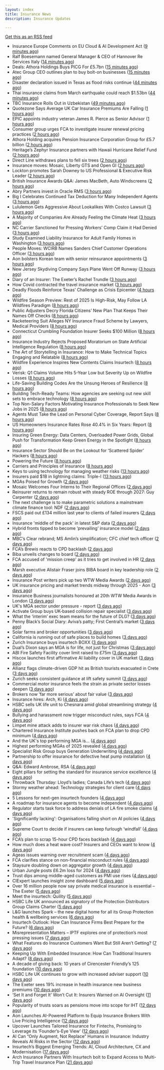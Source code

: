 ```yaml
---
layout: index
title: Insurance News
description: Insurance Updates

---
```


[Get this as an RSS feed](/insurance.rss)

<!-- news_marker starts -->
- Insurance Europe Comments on EU Cloud & AI Development Act ([9 minutes ago](https://insurance-edge.net/2025/07/07/insurance-europe-comments-on-eu-cloud-ai-development-act/))
- Ralf Boesemann named General Manager & CEO of Hannover Re Services Italy ([14 minutes ago](https://www.reinsurancene.ws/ralf-boesemann-named-general-manager-ceo-of-hannover-re-services-italy/))
- Deals: Athora Holdings Buys PICG For £5.7bn ([15 minutes ago](https://insurance-edge.net/2025/07/07/deals-athora-holdings-buys-picg-for-5-7bn/))
- Atec Group CEO outlines plan to buy bolt-on businesses ([15 minutes ago](https://www.postonline.co.uk/news/7958039/atec-group-ceo-outlines-plan-to-buy-bolt-on-businesses))
- Disaster declaration issued in Texas as flood risks continue ([44 minutes ago](https://www.reinsurancene.ws/disaster-declaration-issued-in-texas-as-flood-risks-continue/))
- Thai insurance claims from March earthquake could reach $1.53bn ([44 minutes ago](https://www.reinsurancene.ws/thai-insurance-claims-from-march-earthquake-could-reach-1-53bn/))
- TBC Insurance Rolls Out in Uzbekistan ([49 minutes ago](https://insurance-edge.net/2025/07/07/tbc-insurance-rolls-out-in-uzbekistan/))
- Quotezone Says Average UK Car Insurance Premiums Are Falling ([1 hours ago](https://insurance-edge.net/2025/07/07/quotezone-says-average-uk-car-insurance-premiums-are-falling/))
- EPIC appoints industry veteran James R. Pierce as Senior Advisor ([1 hours ago](https://www.reinsurancene.ws/epic-appoints-industry-veteran-james-r-pierce-as-senior-advisor/))
- Consumer group urges FCA to investigate insurer renewal pricing practices ([2 hours ago](https://www.insurancebusinessmag.com/uk/news/auto-motor/consumer-group-urges-fca-to-investigate-insurer-renewal-pricing-practices-541587.aspx))
- Athora Holding acquires Pension Insurance Corporation Group for £5.7 billion ([2 hours ago](https://www.insurancebusinessmag.com/uk/news/breaking-news/athora-holding-acquires-pension-insurance-corporation-group-for-5-7-billion-541586.aspx))
- Heritage’s Zephyr Insurance partners with Hawaii Hurricane Relief Fund ([2 hours ago](https://www.reinsurancene.ws/heritages-zephyr-insurance-partners-with-hawaii-hurricane-relief-fund/))
- Direct Line withdraws plans to fell six trees ([2 hours ago](https://www.insurancebusinessmag.com/uk/news/breaking-news/direct-line-withdraws-plans-to-fell-six-trees-541584.aspx))
- Insurance moves: Mosaic, Liberty GTS and Open GI ([2 hours ago](https://www.insurancebusinessmag.com/uk/news/breaking-news/insurance-moves-mosaic-liberty-gts-and-open-gi-541583.aspx))
- Lockton promotes Sarah Downey to US Professional & Executive Risk Leader ([2 hours ago](https://www.reinsurancene.ws/lockton-promotes-sarah-downey-to-us-professional-executive-risk-leader/))
- British Insurance Awards Q&A: James MacBeth, Auto Windscreens ([2 hours ago](https://www.postonline.co.uk/market-access/motor/7958074/british-insurance-awards-qa-james-macbeth-auto-windscreens))
- Abry Partners invest in Oracle RMS ([3 hours ago](https://www.reinsurancene.ws/abry-partners-invest-in-oracle-rms/))
- Big I Celebrates Continued Tax Deduction for Many Independent Agents ([3 hours ago](https://www.insurancejournal.com/news/national/2025/07/07/830349.htm))
- Lululemon Gets Aggressive About Lookalikes With Costco Lawsuit ([3 hours ago](https://www.insurancejournal.com/news/national/2025/07/07/830344.htm))
- A Majority of Companies Are Already Feeling the Climate Heat ([3 hours ago](https://www.insurancejournal.com/news/national/2025/07/07/830339.htm))
- NC Carrier Sanctioned for Pressing Workers’ Comp Claim it Had Denied ([3 hours ago](https://www.insurancejournal.com/news/southeast/2025/07/07/830351.htm))
- Study Examined Liability Insurance for Adult Family Homes in Washington ([3 hours ago](https://www.insurancejournal.com/news/west/2025/07/07/830308.htm))
- People Moves: WCIRB Names Sanders Chief Customer Operations Officer ([3 hours ago](https://www.insurancejournal.com/news/west/2025/07/07/830075.htm))
- Aon bolsters Korean team with senior reinsurance appointments ([3 hours ago](https://www.reinsurancene.ws/aon-bolsters-korean-team-with-senior-reinsurance-appointments/))
- New Jersey Skydiving Company Says Plane Went Off Runway ([3 hours ago](https://www.insurancejournal.com/news/east/2025/07/07/830336.htm))
- Diary of an Insurer: The Exeter’s Rachel Trundle ([3 hours ago](https://www.postonline.co.uk/people/7957519/diary-of-an-insurer-the-exeter%E2%80%99s-rachel-trundle))
- How Covid contracted the travel insurance market ([3 hours ago](https://www.postonline.co.uk/personal/7957923/how-covid-contracted-the-travel-insurance-market))
- Deadly Floods Reinforce Texas’ Challenge as Crisis Epicenter ([4 hours ago](https://www.insurancejournal.com/news/southcentral/2025/07/07/830367.htm))
- Wildfire Season Preview: Rest of 2025 Is High-Risk, May Follow LA Wildfires Paradigm ([8 hours ago](https://www.insurancejournal.com/magazines/mag-features/2025/07/07/829909.htm))
- Public Adjusters Decry Florida Citizens’ New Plan That Keeps Their Names Off Checks ([8 hours ago](https://www.insurancejournal.com/magazines/mag-features/2025/07/07/829908.htm))
- Racketeering Suit Alleges NY Insurance Fraud Scheme by Lawyers, Medical Providers ([8 hours ago](https://www.insurancejournal.com/magazines/mag-features/2025/07/07/829907.htm))
- Connecticut Crumbling Foundation Insurer Seeks $100 Million ([8 hours ago](https://www.insurancejournal.com/magazines/mag-features/2025/07/07/829906.htm))
- Insurance Industry Rejects Proposed Moratorium on State Artificial Intelligence Regulation ([8 hours ago](https://www.insurancejournal.com/magazines/mag-features/2025/07/07/829905.htm))
- The Art of Storytelling in Insurance: How to Make Technical Topics Engaging and Relatable ([8 hours ago](https://www.insurancejournal.com/magazines/mag-features/2025/07/07/829904.htm))
- Wildfire Experience Inspires New Contents Claims Insurtech ([8 hours ago](https://www.insurancejournal.com/magazines/mag-features/2025/07/07/829903.htm))
- Verisk: Q1 Claims Volume Hits 5-Year Low but Severity Up on Wildfire Losses ([8 hours ago](https://www.insurancejournal.com/magazines/mag-features/2025/07/07/829902.htm))
- Life-Saving Building Codes Are the Unsung Heroes of Resilience ([8 hours ago](https://www.insurancejournal.com/magazines/mag-features/2025/07/07/829899.htm))
- Building Tech-Ready Teams: How agencies are seeking out new skill sets to embrace technology ([8 hours ago](https://www.insurancejournal.com/magazines/mag-features/2025/07/07/829898.htm))
- Top Non-Salary Factors Motivating Insurance Professionals to Seek New Jobs in 2025 ([8 hours ago](https://www.insurancejournal.com/magazines/mag-features/2025/07/07/829897.htm))
- Agents Must Take the Lead on Personal Cyber Coverage, Report Says ([8 hours ago](https://www.insurancejournal.com/magazines/mag-features/2025/07/07/829895.htm))
- US Homeowners Insurance Rates Rose 40.4% in Six Years: Report ([8 hours ago](https://www.insurancejournal.com/magazines/mag-features/2025/07/07/829894.htm))
- Insuring Green Energy: Data Centers, Overloaded Power Grids, Global Push for Transformation Keep Green Energy in the Spotlight ([8 hours ago](https://www.insurancejournal.com/magazines/mag-features/2025/07/07/829893.htm))
- Insurance Sector Should Be on the Lookout for ‘Scattered Spider’ Hackers ([8 hours ago](https://www.insurancejournal.com/magazines/mag-features/2025/07/07/829891.htm))
- Powering the Future ([8 hours ago](https://www.insurancejournal.com/magazines/mag-editorsnote/2025/07/07/829890.htm))
- Carriers and Principles of Insurance ([8 hours ago](https://www.insurancejournal.com/magazines/mag-features/2025/07/07/829888.htm))
- Keys to using technology for managing weather risks ([13 hours ago](https://www.dig-in.com/news/using-technology-to-manage-weather-risks))
- Insurers paid $1B in lightning claims: Triple-I ([13 hours ago](https://www.dig-in.com/news/insurers-paid-1b-in-lightning-claims-triple-i))
- MGAs Poised for Growth ([2 days ago](https://insurance-edge.net/2025/07/05/mgas-poised-for-growth/))
- Mosaic Welcomes Four Interns to Their Regional Offices ([2 days ago](https://insurance-edge.net/2025/07/04/mosaic-welcomes-four-interns-to-their-regional-offices/))
- Reinsurer returns to remain robust with steady ROE through 2027: Guy Carpenter ([2 days ago](https://www.reinsurancene.ws/reinsurer-returns-to-remain-robust-with-steady-roe-through-2027-guy-carpenter/))
- The next challenge is to make parametric solutions a mainstream climate finance tool: NDF ([2 days ago](https://www.reinsurancene.ws/the-next-challenge-is-to-make-parametric-solutions-a-mainstream-climate-finance-tool-ndf/))
- FSCS paid out £134 million last year to clients of failed insurers ([2 days ago](https://www.insurancebusinessmag.com/uk/news/breaking-news/fscs-paid-out-134-million-last-year-to-clients-of-failed-insurers-541517.aspx))
- Insurance 'middle of the pack' in latest S&P data ([2 days ago](https://www.insurancebusinessmag.com/uk/news/breaking-news/insurance-middle-of-the-pack-in-latest-sandp-data-541505.aspx))
- Hybrid fronts tipped to become ‘prevailing’ insurance model ([2 days ago](https://www.postonline.co.uk/news/7958080/hybrid-fronts-tipped-to-become-%E2%80%98prevailing%E2%80%99-insurance-model))
- MBC’s Clear rebrand; MS Amlin’s simplification; CFC chief tech officer ([2 days ago](https://www.postonline.co.uk/news/7958061/mbc%E2%80%99s-clear-rebrand-ms-amlin%E2%80%99s-simplification-cfc-chief-tech-officer))
- FCA’s Brewis reacts to CPD backlash ([2 days ago](https://www.postonline.co.uk/news/7958077/fca%E2%80%99s-brewis-reacts-to-cpd-backlash))
- Biba unveils changes to board ([2 days ago](https://www.postonline.co.uk/broker/7958072/biba-unveils-changes-to-board))
- FCA accused of 'mission creep' as it tries to get involved in HR ([2 days ago](https://www.insurancebusinessmag.com/uk/news/breaking-news/fca-accused-of-mission-creep-as-it-tries-to-get-involved-in-hr-541397.aspx))
- Marsh executive Alistair Fraser joins BIBA board in key leadership role ([2 days ago](https://www.insurancebusinessmag.com/uk/news/breaking-news/marsh-executive-alistair-fraser-joins-biba-board-in-key-leadership-role-541478.aspx))
- Insurance Post writers pick up two WTW Media Awards ([2 days ago](https://www.postonline.co.uk/news/7958073/insurance-post-writers-pick-up-two-wtw-media-awards))
- UK insurance pricing and market trends midway through 2025 - Aon ([3 days ago](https://www.insurancebusinessmag.com/uk/news/breaking-news/uk-insurance-pricing-and-market-trends-midway-through-2025--aon-541474.aspx))
- Insurance Business journalists honoured at 20th WTW Media Awards in London ([3 days ago](https://www.insurancebusinessmag.com/uk/news/breaking-news/insurance-business-journalists-honoured-at-20th-wtw-media-awards-in-london-541470.aspx))
- UK's MGA sector under pressure - report ([3 days ago](https://www.insurancebusinessmag.com/uk/news/breaking-news/uks-mga-sector-under-pressure--report-541467.aspx))
- Activate Group buys UK-based collision repair specialist ([3 days ago](https://www.insurancebusinessmag.com/uk/news/breaking-news/activate-group-buys-ukbased-collision-repair-specialist-541464.aspx))
- What the ‘interim’ exec team means for the future of DLG? ([3 days ago](https://www.postonline.co.uk/personal/7958068/what-the-%E2%80%98interim%E2%80%99-exec-team-means-for-the-future-of-dlg))
- Penny Black’s Social Diary: Aviva’s patty; First Central’s market ([3 days ago](https://www.postonline.co.uk/people/7957842/penny-black%E2%80%99s-social-diary-aviva%E2%80%99s-patty-first-central%E2%80%99s-market))
- Solar farms and broker opportunities ([3 days ago](https://www.insurancebusinessmag.com/uk/news/breaking-news/solar-farms-and-broker-opportunities-541410.aspx))
- California is running out of safe places to build homes ([3 days ago](https://www.dig-in.com/articles/california-is-running-out-of-safe-places-to-build-homes))
- Zurich Insurance buys insurtech BOXX ([3 days ago](https://www.dig-in.com/articles/zurich-insurance-buys-insurtech-boxx))
- Dual’s Dixon says an MGA is for life, not just for Christmas ([3 days ago](https://www.postonline.co.uk/news/7958070/dual%E2%80%99s-dixon-says-an-mga-is-for-life-not-just-for-christmas))
- ABI Fire Safety Facility cover limit raised to £75m ([3 days ago](https://www.postonline.co.uk/personal/7958069/abi-fire-safety-facility-cover-limit-raised-to-%C2%A375m))
- Hiscox launches first affirmative AI liability cover in UK market ([3 days ago](https://www.insurancebusinessmag.com/uk/news/cyber/hiscox-launches-first-affirmative-ai-liability-cover-in-uk-market-540863.aspx))
- Allianz flags climate-driven GDP hit as British tourists evacuated in Crete ([3 days ago](https://www.insurancebusinessmag.com/uk/news/breaking-news/allianz-flags-climatedriven-gdp-hit-as-british-tourists-evacuated-in-crete-541338.aspx))
- Zurich seeks consistent guidance at lift safety summit ([3 days ago](https://www.postonline.co.uk/commercial/7958060/zurich-seeks-consistent-guidance-at-lift-safety-summit))
- Commercial motor insurance feels the strain as private sector losses deepen ([3 days ago](https://www.insurancebusinessmag.com/uk/news/auto-motor/commercial-motor-insurance-feels-the-strain-as-private-sector-losses-deepen-541336.aspx))
- Brokers now ‘far more serious’ about fair value ([3 days ago](https://www.postonline.co.uk/broker/7958051/brokers-now-%E2%80%98far-more-serious%E2%80%99-about-fair-value))
- Insurance hires: Arch, Ki ([4 days ago](https://www.insurancebusinessmag.com/uk/news/breaking-news/insurance-hires-arch-ki-541317.aspx))
- HSBC sells UK life unit to Chesnara amid global streamlining strategy ([4 days ago](https://www.insurancebusinessmag.com/uk/news/breaking-news/hsbc-sells-uk-life-unit-to-chesnara-amid-global-streamlining-strategy-541314.aspx))
- Bullying and harassment now trigger misconduct rules, says FCA ([4 days ago](https://www.insurancebusinessmag.com/uk/news/breaking-news/bullying-and-harassment-now-trigger-misconduct-rules-says-fca-541312.aspx))
- Limpet mine attack adds to insurer war risk chaos ([4 days ago](https://www.insurancebusinessmag.com/uk/news/marine/limpet-mine-attack-adds-to-insurer-war-risk-chaos-541296.aspx))
- Chartered Insurance Institute pushes back on FCA plan to drop CPD minimum ([4 days ago](https://www.insurancebusinessmag.com/uk/news/breaking-news/chartered-insurance-institute-pushes-back-on-fca-plan-to-drop-cpd-minimum-541294.aspx))
- And the UK's top performing MGA is… ([4 days ago](https://www.insurancebusinessmag.com/uk/news/breaking-news/and-the-uks-top-performing-mga-is-541291.aspx))
- Highest performing MGAs of 2025 revealed ([4 days ago](https://www.postonline.co.uk/personal/7958065/highest-performing-mgas-of-2025-revealed))
- Specialist Risk Group buys Generation Underwriting ([4 days ago](https://www.insurancebusinessmag.com/uk/news/breaking-news/specialist-risk-group-buys-generation-underwriting-541292.aspx))
- Partnership to offer insurance for defective heat pump installation ([4 days ago](https://www.insurancebusinessmag.com/uk/news/property-insurance/partnership-to-offer-insurance-for-defective-heat-pump-installation-541290.aspx))
- Q&A: Edward Ambrose, RSA ([4 days ago](https://www.postonline.co.uk/commercial/7957600/qa-rsa%E2%80%99s-edward-ambrose-on-insuring-climate-professionals))
- Eight pillars for setting the standard for insurance service excellence ([4 days ago](https://www.postonline.co.uk/claims/7958010/eight-pillars-for-setting-the-standard-for-insurance-service-excellence))
- Throwback Thursday: Lloyd’s ladies; Canada Life’s tech ([4 days ago](https://www.postonline.co.uk/lloyd%E2%80%99slondon/7956733/throwback-thursday-lloyd%E2%80%99s-ladies-canada-life%E2%80%99s-tech))
- Stormy weather ahead: Technology strategies for client care ([4 days ago](https://www.dig-in.com/opinion/technology-strategies-for-client-care-during-weather-perils))
- 5 Lessons for next-gen insurtech founders ([4 days ago](https://www.dig-in.com/opinion/5-lessons-for-next-gen-insurtech-founders))
- A roadmap for insurance agents to become independent ([4 days ago](https://www.dig-in.com/opinion/a-roadmap-for-insurance-agents-to-become-independent))
- Regulator starts task force to address denials of LA fire smoke claims ([4 days ago](https://www.dig-in.com/news/regulator-starts-task-force-to-address-la-fire-smoke-claims))
- 'Significantly lacking': Organisations falling short on AI policies ([4 days ago](https://www.insurancebusinessmag.com/uk/business-strategy/significantly-lacking-organisations-falling-short-on-ai-policies-541262.aspx))
- Supreme Court to decide if insurers can keep furlough ‘windfall’ ([4 days ago](https://www.postonline.co.uk/commercial/7958063/supreme-court-to-decide-if-insurers-can-keep-furlough-%E2%80%98windfall%E2%80%99))
- FCA’s plan to scrap 15-hour CPD faces backlash ([4 days ago](https://www.postonline.co.uk/news/7958062/fca%E2%80%99s-plan-to-scrap-15-hour-cpd-faces-backlash))
- How much does a heat wave cost? Insurers and CEOs want to know ([4 days ago](https://www.dig-in.com/articles/how-much-does-a-heat-wave-cost-insurers-ceos-want-to-know))
- Ageas issues warning over recruitment scam ([4 days ago](https://www.postonline.co.uk/personal/7958059/ageas-issues-warning-over-recruitment-scam))
- FCA clarifies stance on non-financial misconduct rules ([4 days ago](https://www.postonline.co.uk/regulation/7958058/fca-confirms-non-financial-misconduct-violates-conduct-rules-for-insurers))
- Staysure doubling down on aggregator growth ([4 days ago](https://www.postonline.co.uk/news/7958037/staysure-doubling-down-on-aggregator-growth))
- Urban Jungle posts £6.2m loss for 2024 ([4 days ago](https://www.postonline.co.uk/technology/7958056/urban-jungle-posts-%C2%A362m-loss-for-2024))
- Trust dips among middle-aged customers as PMI use rises ([4 days ago](https://ifamagazine.com/trust-dips-among-middle-aged-customers-as-pmi-use-rises/))
- CIExpert launches insight zone dashboard ([5 days ago](https://ifamagazine.com/ciexpert-launches-insight-zone-dashboard/))
- Over 16 million people now say private medical insurance is essential – The Exeter ([5 days ago](https://ifamagazine.com/over-16-million-people-now-say-private-medical-insurance-is-essential-the-exeter/))
- Meet the insurtech: Quility ([5 days ago](https://www.dig-in.com/news/meet-the-insurtech-quility))
- HSBC Life UK announced as signatory of the Protection Distributors Group Claims Charter ([5 days ago](https://ifamagazine.com/hsbc-life-uk-announced-as-signatory-of-the-protection-distributors-group-claims-charter/))
- L&G launches Spark – the new digital home for all its Group Protection health & wellbeing services ([6 days ago](https://ifamagazine.com/lg-launches-spark-the-new-digital-home-for-all-its-group-protection-health-wellbeing-services/))
- Insurtech Outlook: How Can Insurance Firms Best Prepare for the Future? ([6 days ago](https://thefintechtimes.com/insurtech-outlook-how-can-insurance-firms-best-prepare-for-the-future/))
- Misrepresentation Matters – IPTF explores one of protection’s most pressing issues ([7 days ago](https://ifamagazine.com/misrepresentation-matters-iptf-explores-one-of-protections-most-pressing-issues/))
- What Features do Insurance Customers Want But Still Aren’t Getting? ([7 days ago](https://thefintechtimes.com/what-features-do-insurance-customers-want-but-still-arent-getting/))
- Keeping Up With Embedded Insurance: How Can Traditional Insurers Adapt? ([8 days ago](https://thefintechtimes.com/keeping-up-with-embedded-insurance-how-can-traditional-insurers-adapt/))
- A decade of giving back: 10 years of Cirencester Friendly’s 125 foundation ([10 days ago](https://ifamagazine.com/a-decade-of-giving-back-10-years-of-cirencester-friendlys-125-foundation/))
- HSBC Life UK continues to grow with increased adviser support ([10 days ago](https://ifamagazine.com/hsbc-life-uk-continues-to-grow-with-increased-adviser-support/))
- The Exeter sees 19% increase in health insurance new business premiums ([10 days ago](https://ifamagazine.com/the-exeter-sees-19-increase-in-health-insurance-new-business-premiums/))
- ‘Set It and Forget It’ Won’t Cut It: Insurers Warned on AI Oversight ([11 days ago](https://thefintechtimes.com/set-it-and-forget-it-wont-cut-it-insurers-warned-on-ai-oversight/))
- Popularity of trusts soars as pensions move into scope for IHT ([12 days ago](https://ifamagazine.com/popularity-of-trusts-soars-as-pensions-move-into-scope-for-iht/))
- Aon Launches AI-Powered Platform to Equip Insurance Brokers With Live Pricing Intelligence ([12 days ago](https://thefintechtimes.com/aon-launches-ai-powered-platform-to-equip-insurance-brokers-with-live-pricing-intelligence/))
- Upcover Launches Tailored Insurance for Fintechs, Promising to Leverage its ‘Founder’s-Eye View’ ([12 days ago](https://thefintechtimes.com/upcover-launches-tailored-insurance-for-fintechs-promising-to-leverage-its-founders-eye-view/))
- AI Can “Only Augment, Not Replace” Humans in Insurance: Industry Reveals AI Risks in the Sector ([12 days ago](https://thefintechtimes.com/ai-can-only-augment-not-replace-humans-in-insurance-industry-reveals-ai-risks-in-the-sector/))
- Insurtech’s Biggest Emerging Trends: AI, Cloud Architecture, CX and Modernisation ([17 days ago](https://thefintechtimes.com/insurtech-biggest-emerging-trends-ai-cloud-architecture-cx-and-data/))
- Arch Insurance Partners With Insurtech bolt to Expand Access to Multi-Trip Travel Insurance Plan ([21 days ago](https://thefintechtimes.com/arch-insurance-partners-with-insurtech-bolt-to-expand-access-to-multi-trip-travel-insurance-plan/))

<!-- news_marker ends -->